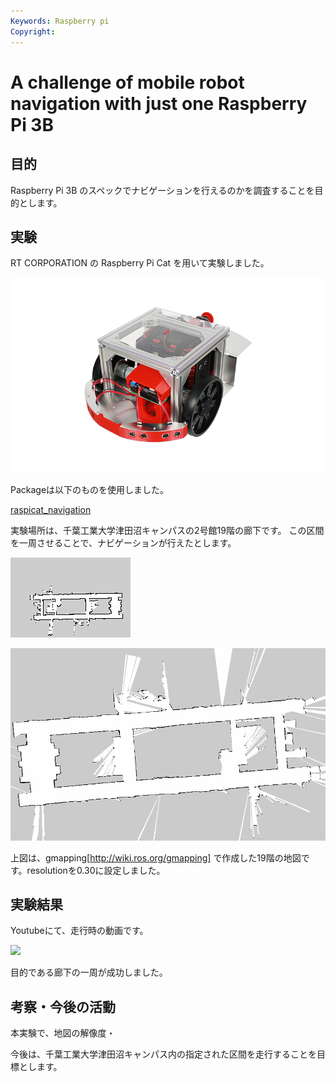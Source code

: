 ```yaml
---
Keywords: Raspberry pi
Copyright: 
---
```


# A challenge of mobile robot navigation with just one Raspberry Pi 3B

## 目的

Raspberry Pi 3B のスペックでナビゲーションを行えるのかを調査することを目的とします。


## 実験
RT CORPORATION の Raspberry Pi Cat を用いて実験しました。

![](Raspberry-Pi-Cat.png)

Packageは以下のものを使用しました。


[raspicat_navigation](https://github.com/uhobeike/raspicat_navigation)

実験場所は、千葉工業大学津田沼キャンパスの2号館19階の廊下です。
この区間を一周させることで、ナビゲーションが行えたとします。

![19階地図](AnyConv.com__2_19.png)

![new](image.png) 

上図は、gmapping[http://wiki.ros.org/gmapping] で作成した19階の地図です。resolutionを0.30に設定しました。
## 実験結果

Youtubeにて、走行時の動画です。

[![](https://img.youtube.com/vi/tmFjHElCXa8/0.jpg)](https://www.youtube.com/watch?v=tmFjHElCXa8)

目的である廊下の一周が成功しました。

## 考察・今後の活動

本実験で、地図の解像度・

今後は、千葉工業大学津田沼キャンパス内の指定された区間を走行することを目標とします。

